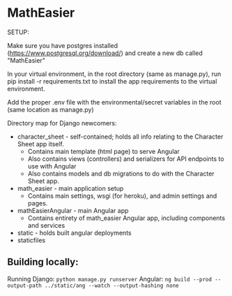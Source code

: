 # MathEasier

SETUP:

Make sure you have postgres installed (https://www.postgresql.org/download/) and create a new db called "MathEasier"

In your virtual environment, in the root directory (same as manage.py), run pip install -r requirements.txt to install the app requirements to the virtual environment.

Add the proper .env file with the environmental/secret variables in the root (same location as manage.py)

Directory map for Django newcomers:

* character_sheet - self-contained; holds all info relating to the Character Sheet app itself.
    * Contains main template (html page) to serve Angular
    * Also contains views (controllers) and serializers for API endpoints to use with Angular
    * Also contains models and db migrations to do with the Character Sheet app.
* math_easier - main application setup
    * Contains main settings, wsgi (for heroku), and admin settings and pages.
* mathEasierAngular - main Angular app
    * Contains entirety of math_easier Angular app, including components and services
* static - holds built angular deployments
* staticfiles

## Building locally:

Running Django: 
`python manage.py runserver`
Angular: 
`ng build --prod --output-path ../static/ang --watch --output-hashing none`

